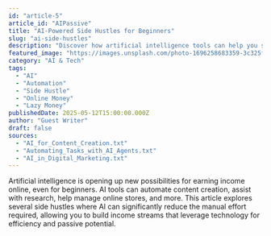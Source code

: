 ```yaml
---
id: "article-5"
article_id: "AIPassive"
title: "AI-Powered Side Hustles for Beginners"
slug: "ai-side-hustles"
description: "Discover how artificial intelligence tools can help you start and automate online side hustles with less manual effort."
featured_image: "https://images.unsplash.com/photo-1696258683359-3c325f74e491?auto=format&fit=crop&w=804&q=80"
category: "AI & Tech"
tags:
  - "AI"
  - "Automation"
  - "Side Hustle"
  - "Online Money"
  - "Lazy Money"
publishedDate: 2025-05-12T15:00:00.000Z
author: "Guest Writer"
draft: false
sources:
  - "AI_for_Content_Creation.txt"
  - "Automating_Tasks_with_AI_Agents.txt"
  - "AI_in_Digital_Marketing.txt"
---
```


Artificial intelligence is opening up new possibilities for earning income online, even for beginners. AI tools can automate content creation, assist with research, help manage online stores, and more. This article explores several side hustles where AI can significantly reduce the manual effort required, allowing you to build income streams that leverage technology for efficiency and passive potential.